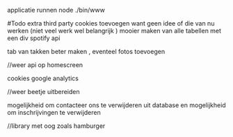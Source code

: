 
applicatie runnen node ./bin/www



#Todo 
extra third party cookies toevoegen want geen idee of die van nu werken (niet veel werk  wel belangrijk )
mooier maken van alle tabellen met een div 
spotify api

tab van takken beter maken , eventeel fotos toevoegen 

//weer api op homescreen 

cookies google analytics

//weer beetje uitbereiden 

mogelijkheid om contacteer ons te verwijderen uit database
en mogelijkheid om inschrijvingen te verwijderen

//library met oog zoals hamburger


